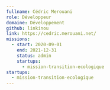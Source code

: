 ```yaml
---
fullname: Cédric Merouani
role: Développeur
domaine: Développement
github: linkinou
link: https://cedric.merouani.net/
missions:
  - start: 2020-09-01
    end: 2021-12-31
    status: admin
    startups:
      - mission-transition-ecologique
startups:
  - mission-transition-ecologique
---
```

